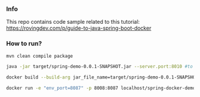 ### Info
This repo contains code sample related to this tutorial: https://rovingdev.com/p/guide-to-java-spring-boot-docker

### How to run?
```bash
mvn clean compile package

java -jar target/spring-demo-0.0.1-SNAPSHOT.jar --server.port:8010 #to test 

docker build --build-arg jar_file_name=target/spring-demo-0.0.1-SNAPSHOT.jar -t spring-docker-demo . # to create docker image

docker run -e "env_port=8087" -p 8008:8087 localhost/spring-docker-demo # to run a docker container with above image
```
